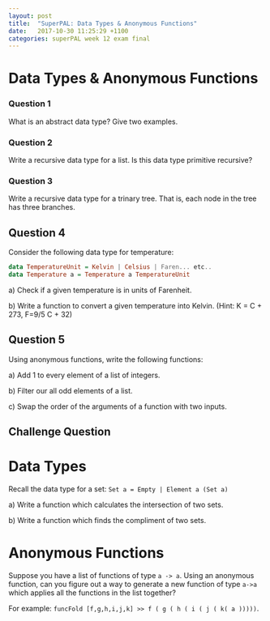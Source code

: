 ```yaml
---
layout: post
title:  "SuperPAL: Data Types & Anonymous Functions"
date:   2017-10-30 11:25:29 +1100
categories: superPAL week 12 exam final
---
```


# Data Types & Anonymous Functions

### Question 1
What is an abstract data type? Give two examples.

### Question 2
Write a recursive data type for a list. Is this data type primitive recursive?

### Question 3
Write a recursive data type for a trinary tree. That is, each node in the tree has three branches.

## Question 4
Consider the following data type for temperature:
```Haskell
data TemperatureUnit = Kelvin | Celsius | Faren... etc..
data Temperature a = Temperature a TemperatureUnit
```
a) Check if a given temperature is in units of Farenheit.

b) Write a function to convert a given temperature into Kelvin.
(Hint: K = C + 273, F=9/5 C + 32)

## Question 5
Using anonymous functions, write the following functions:

a) Add 1 to every element of a list of integers.

b) Filter our all odd elements of a list.

c) Swap the order of the arguments of a function with two inputs.

## Challenge Question
# Data Types
Recall the data type for a set:
```Set a = Empty | Element a (Set a)```

a) Write a function which calculates the intersection of two sets.

b) Write a function which finds the compliment of two sets.

# Anonymous Functions
Suppose you have a list of functions of type `a -> a`. Using an anonymous function, can you figure out a way to generate a new function of type `a->a` which applies all the functions in the list together?

For example:
`funcFold [f,g,h,i,j,k] >> f ( g ( h ( i ( j ( k( a )))))`.

